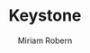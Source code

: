 ---
title: Keystone
author: Miriam Robern
link: https://joshroby.com/keystone/
img: keystone.png
type: game
---